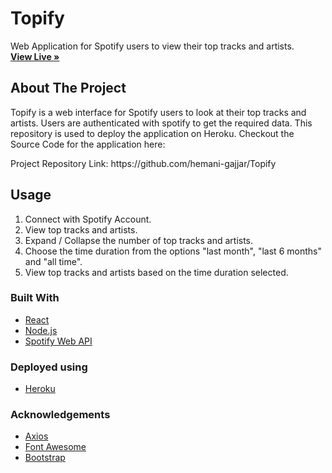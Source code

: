 <p align="center">
  <h1>Topify</h1>
  <p>
   Web Application for Spotify users to view their top tracks and artists.
    <br />
    <a href="https://topify-web.herokuapp.com/"><strong>View Live »</strong></a>
  </p>
</p>

<!-- ABOUT THE PROJECT -->

## About The Project

<p>Topify is a web interface for Spotify users to look at their top tracks and artists.
Users are authenticated with spotify to get the required data. This repository is used to deploy the application on Heroku. Checkout the Source Code for the application here: </p>
Project Repository Link: https://github.com/hemani-gajjar/Topify

<!-- USAGE EXAMPLES -->

## Usage

1. Connect with Spotify Account.<br/>
2. View top tracks and artists.<br/>
3. Expand / Collapse the number of top tracks and artists.<br/>
4. Choose the time duration from the options "last month", "last 6 months" and "all time". <br/>
5. View top tracks and artists based on the time duration selected.

### Built With

- [React](https://reactjs.org/)
- [Node.js](https://nodejs.dev/)
- [Spotify Web API](https://developer.spotify.com/documentation/web-api/)

### Deployed using

- [Heroku](https://www.heroku.com/home)

### Acknowledgements

- [Axios](https://axios-http.com/docs/intro)
- [Font Awesome](https://fontawesome.com/)
- [Bootstrap](https://getbootstrap.com/)
